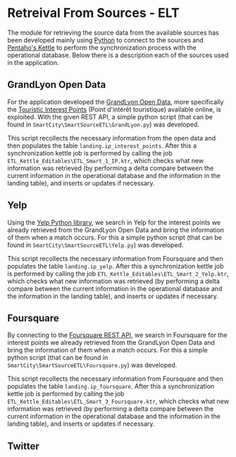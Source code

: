 # Retreival From Sources - ELT

The module for retrieving the source data from the available sources has been developed mainly using [Python](https://www.python.org/) to connect to the sources and [Pentaho's Kettle](http://wiki.pentaho.com/display/ServerDoc2x/Kettle) to perform the synchronization process with the operational database. Below there is a description each of the sources used in the application.

## GrandLyon Open Data
For the application developed the [GrandLyon Open Data](http://data.grandlyon.com/), more specifically the [Touristic Interest Points](http://data.grandlyon.com/culture/point-dintfrft-touristique/) (Point d'intérêt touristique) available online, is exploited. With the given REST API, a simple python script (that can be found in `SmartCity\SmartSourceETL\GrandLyon.py`) was developed.

This script recollects the necessary information from the open data and then populates the table `landing.ip_interest_points`. After this a synchronization kettle job is performed by calling the job `ETL_Kettle_Editables\ETL_Smart_1_IP.ktr`, which checks what new information was retrieved (by performing a delta compare between the current information in the operational database and the information in the landing table), and inserts or updates if necessary.

## Yelp
Using the [Yelp Python library](https://github.com/Yelp/yelp-python), we search in Yelp for the interest points we already retrieved from the GrandLyon Open Data and bring the information of them when a match occurs. For this a simple python script (that can be found in `SmartCity\SmartSourceETL\Yelp.py`) was developed.

This script recollects the necessary information from Foursquare and then populates the table `landing.ip_yelp`. After this a synchronization kettle job is performed by calling the job `ETL_Kettle_Editables\ETL_Smart_2_Yelp.ktr`, which checks what new information was retrieved (by performing a delta compare between the current information in the operational database and the information in the landing table), and inserts or updates if necessary.

## Foursquare

By connecting to the [Foursquare REST API](https://developer.foursquare.com/), we search in Foursquare for the interest points we already retrieved from the GrandLyon Open Data and bring the information of them when a match occurs. For this a simple python script (that can be found in `SmartCity\SmartSourceETL\Foursquare.py`) was developed.

This script recollects the necessary information from Foursquare and then populates the table `landing.ip_foursquare`. After this a synchronization kettle job is performed by calling the job `ETL_Kettle_Editables\ETL_Smart_3_Foursquare.ktr`, which checks what new information was retrieved (by performing a delta compare between the current information in the operational database and the information in the landing table), and inserts or updates if necessary.


## Twitter